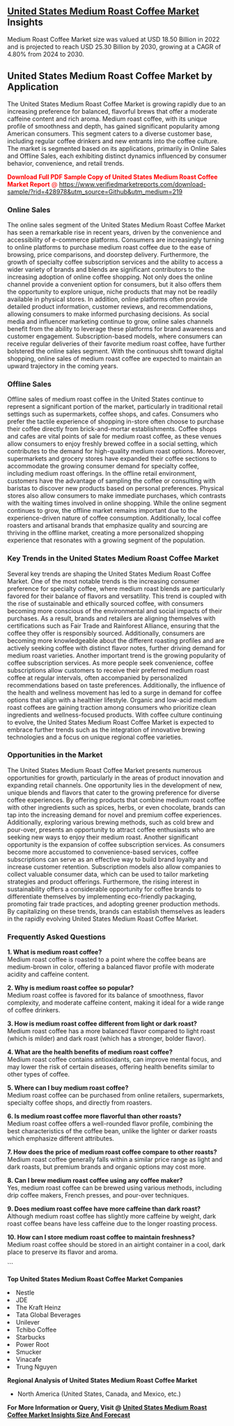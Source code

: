 <h2><a href="https://www.verifiedmarketreports.com/download-sample/?rid=428978&amp;utm_source=Github&amp;utm_medium=219" target="_blank">United States Medium Roast Coffee Market</a> Insights</h2><p>Medium Roast Coffee Market size was valued at USD 18.50 Billion in 2022 and is projected to reach USD 25.30 Billion by 2030, growing at a CAGR of 4.80% from 2024 to 2030.</p><p> <h2>United States Medium Roast Coffee Market by Application</h2> The United States Medium Roast Coffee Market is growing rapidly due to an increasing preference for balanced, flavorful brews that offer a moderate caffeine content and rich aroma. Medium roast coffee, with its unique profile of smoothness and depth, has gained significant popularity among American consumers. This segment caters to a diverse customer base, including regular coffee drinkers and new entrants into the coffee culture. The market is segmented based on its applications, primarily in Online Sales and Offline Sales, each exhibiting distinct dynamics influenced by consumer behavior, convenience, and retail trends. <p><p><span class=""><span style="color: #ff0000;"><strong>Download Full PDF Sample Copy of United States Medium Roast Coffee Market Report</strong> @ </span><a href="https://www.verifiedmarketreports.com/download-sample/?rid=428978&amp;utm_source=Github&amp;utm_medium=219" target="_blank">https://www.verifiedmarketreports.com/download-sample/?rid=428978&amp;utm_source=Github&amp;utm_medium=219</a></span></p></p> <h3>Online Sales</h3> The online sales segment of the United States Medium Roast Coffee Market has seen a remarkable rise in recent years, driven by the convenience and accessibility of e-commerce platforms. Consumers are increasingly turning to online platforms to purchase medium roast coffee due to the ease of browsing, price comparisons, and doorstep delivery. Furthermore, the growth of specialty coffee subscription services and the ability to access a wider variety of brands and blends are significant contributors to the increasing adoption of online coffee shopping. Not only does the online channel provide a convenient option for consumers, but it also offers them the opportunity to explore unique, niche products that may not be readily available in physical stores. In addition, online platforms often provide detailed product information, customer reviews, and recommendations, allowing consumers to make informed purchasing decisions. As social media and influencer marketing continue to grow, online sales channels benefit from the ability to leverage these platforms for brand awareness and customer engagement. Subscription-based models, where consumers can receive regular deliveries of their favorite medium roast coffee, have further bolstered the online sales segment. With the continuous shift toward digital shopping, online sales of medium roast coffee are expected to maintain an upward trajectory in the coming years. <h3>Offline Sales</h3> Offline sales of medium roast coffee in the United States continue to represent a significant portion of the market, particularly in traditional retail settings such as supermarkets, coffee shops, and cafes. Consumers who prefer the tactile experience of shopping in-store often choose to purchase their coffee directly from brick-and-mortar establishments. Coffee shops and cafes are vital points of sale for medium roast coffee, as these venues allow consumers to enjoy freshly brewed coffee in a social setting, which contributes to the demand for high-quality medium roast options. Moreover, supermarkets and grocery stores have expanded their coffee sections to accommodate the growing consumer demand for specialty coffee, including medium roast offerings. In the offline retail environment, customers have the advantage of sampling the coffee or consulting with baristas to discover new products based on personal preferences. Physical stores also allow consumers to make immediate purchases, which contrasts with the waiting times involved in online shopping. While the online segment continues to grow, the offline market remains important due to the experience-driven nature of coffee consumption. Additionally, local coffee roasters and artisanal brands that emphasize quality and sourcing are thriving in the offline market, creating a more personalized shopping experience that resonates with a growing segment of the population. <h3>Key Trends in the United States Medium Roast Coffee Market</h3> Several key trends are shaping the United States Medium Roast Coffee Market. One of the most notable trends is the increasing consumer preference for specialty coffee, where medium roast blends are particularly favored for their balance of flavors and versatility. This trend is coupled with the rise of sustainable and ethically sourced coffee, with consumers becoming more conscious of the environmental and social impacts of their purchases. As a result, brands and retailers are aligning themselves with certifications such as Fair Trade and Rainforest Alliance, ensuring that the coffee they offer is responsibly sourced. Additionally, consumers are becoming more knowledgeable about the different roasting profiles and are actively seeking coffee with distinct flavor notes, further driving demand for medium roast varieties. Another important trend is the growing popularity of coffee subscription services. As more people seek convenience, coffee subscriptions allow customers to receive their preferred medium roast coffee at regular intervals, often accompanied by personalized recommendations based on taste preferences. Additionally, the influence of the health and wellness movement has led to a surge in demand for coffee options that align with a healthier lifestyle. Organic and low-acid medium roast coffees are gaining traction among consumers who prioritize clean ingredients and wellness-focused products. With coffee culture continuing to evolve, the United States Medium Roast Coffee Market is expected to embrace further trends such as the integration of innovative brewing technologies and a focus on unique regional coffee varieties. <h3>Opportunities in the Market</h3> The United States Medium Roast Coffee Market presents numerous opportunities for growth, particularly in the areas of product innovation and expanding retail channels. One opportunity lies in the development of new, unique blends and flavors that cater to the growing preference for diverse coffee experiences. By offering products that combine medium roast coffee with other ingredients such as spices, herbs, or even chocolate, brands can tap into the increasing demand for novel and premium coffee experiences. Additionally, exploring various brewing methods, such as cold brew and pour-over, presents an opportunity to attract coffee enthusiasts who are seeking new ways to enjoy their medium roast. Another significant opportunity is the expansion of coffee subscription services. As consumers become more accustomed to convenience-based services, coffee subscriptions can serve as an effective way to build brand loyalty and increase customer retention. Subscription models also allow companies to collect valuable consumer data, which can be used to tailor marketing strategies and product offerings. Furthermore, the rising interest in sustainability offers a considerable opportunity for coffee brands to differentiate themselves by implementing eco-friendly packaging, promoting fair trade practices, and adopting greener production methods. By capitalizing on these trends, brands can establish themselves as leaders in the rapidly evolving United States Medium Roast Coffee Market. <h3>Frequently Asked Questions</h3> <p><strong>1. What is medium roast coffee?</strong><br>Medium roast coffee is roasted to a point where the coffee beans are medium-brown in color, offering a balanced flavor profile with moderate acidity and caffeine content.</p> <p><strong>2. Why is medium roast coffee so popular?</strong><br>Medium roast coffee is favored for its balance of smoothness, flavor complexity, and moderate caffeine content, making it ideal for a wide range of coffee drinkers.</p> <p><strong>3. How is medium roast coffee different from light or dark roast?</strong><br>Medium roast coffee has a more balanced flavor compared to light roast (which is milder) and dark roast (which has a stronger, bolder flavor).</p> <p><strong>4. What are the health benefits of medium roast coffee?</strong><br>Medium roast coffee contains antioxidants, can improve mental focus, and may lower the risk of certain diseases, offering health benefits similar to other types of coffee.</p> <p><strong>5. Where can I buy medium roast coffee?</strong><br>Medium roast coffee can be purchased from online retailers, supermarkets, specialty coffee shops, and directly from roasters.</p> <p><strong>6. Is medium roast coffee more flavorful than other roasts?</strong><br>Medium roast coffee offers a well-rounded flavor profile, combining the best characteristics of the coffee bean, unlike the lighter or darker roasts which emphasize different attributes.</p> <p><strong>7. How does the price of medium roast coffee compare to other roasts?</strong><br>Medium roast coffee generally falls within a similar price range as light and dark roasts, but premium brands and organic options may cost more.</p> <p><strong>8. Can I brew medium roast coffee using any coffee maker?</strong><br>Yes, medium roast coffee can be brewed using various methods, including drip coffee makers, French presses, and pour-over techniques.</p> <p><strong>9. Does medium roast coffee have more caffeine than dark roast?</strong><br>Although medium roast coffee has slightly more caffeine by weight, dark roast coffee beans have less caffeine due to the longer roasting process.</p> <p><strong>10. How can I store medium roast coffee to maintain freshness?</strong><br>Medium roast coffee should be stored in an airtight container in a cool, dark place to preserve its flavor and aroma.</p> ```</p><p><strong>Top United States Medium Roast Coffee Market Companies</strong></p><div data-test-id=""><p><li>Nestle</li><li> JDE</li><li> The Kraft Heinz</li><li> Tata Global Beverages</li><li> Unilever</li><li> Tchibo Coffee</li><li> Starbucks</li><li> Power Root</li><li> Smucker</li><li> Vinacafe</li><li> Trung Nguyen</li></p><div><strong>Regional Analysis of&nbsp;United States Medium Roast Coffee Market</strong></div><ul><li dir="ltr"><p dir="ltr">North America&nbsp;(United States, Canada, and Mexico, etc.)</p></li></ul><p><strong>For More Information or Query, Visit @&nbsp;</strong><strong><a href="https://www.verifiedmarketreports.com/product/medium-roast-coffee-market/?utm_source=Github&amp;utm_medium=219" target="_blank">United States Medium Roast Coffee Market Insights Size And Forecast</a></strong></p></div>
